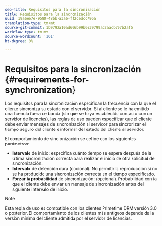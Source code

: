 ```yaml
---
seo-title: Requisitos para la sincronización
title: Requisitos para la sincronización
uuid: 19a6ee7e-9580-48bb-a3a6-ff2cedcc796a
translation-type: tm+mt
source-git-commit: 1b9792a10ad606b99b6639799ac2aacb707b2af5
workflow-type: tm+mt
source-wordcount: '161'
ht-degree: 0%

---
```



# Requisitos para la sincronización {#requirements-for-synchronization}

Los requisitos para la sincronización especifican la frecuencia con la que el cliente sincroniza su estado con el servidor. Si al cliente se le ha emitido una licencia fuera de banda (sin que se haya establecido contacto con un servidor de licencias), las reglas de uso pueden especificar que el cliente debe enviar mensajes de sincronización al servidor para sincronizar el tiempo seguro del cliente e informar del estado del cliente al servidor.

El comportamiento de sincronización se define con los siguientes parámetros:

* **Intervalo** de inicio: especifica cuánto tiempo se espera después de la última sincronización correcta para realizar el inicio de otra solicitud de sincronización.
* **Intervalo** de detención dura (opcional). No permitir la reproducción si no se ha producido una sincronización correcta en el tiempo especificado.
* **Forzar la probabilidad** de sincronización: (opcional). Probabilidad con la que el cliente debe enviar un mensaje de sincronización antes del siguiente intervalo de inicio.

>[!NOTE]
>
>Esta regla de uso es compatible con los clientes Primetime DRM versión 3.0 o posterior. El comportamiento de los clientes más antiguos depende de la versión mínima del cliente admitida por el servidor de licencias.
